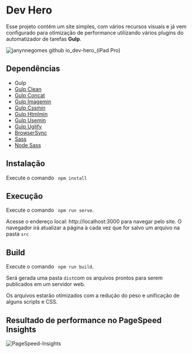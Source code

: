 # Dev Hero

Esse projeto contém um site simples, com vários recursos visuais e já vem configurado para otimização de performance utilizando vários plugins do automatizador de tarefas **Gulp**.

![janynnegomes github io_dev-hero_(iPad Pro)](https://user-images.githubusercontent.com/810723/121822903-18413300-cc78-11eb-9f17-ebab1afe55af.png)

## Dependências

* Gulp 
* [Gulp Clean](https://www.npmjs.com/package/gulp-clean)
* [Gulp Concat](https://www.npmjs.com/package/gulp-concat)
* [Gulp Imagemin](https://www.npmjs.com/package/gulp-imagemin)
* [Gulp Cssmin](https://www.npmjs.com/package/gulp-cssmin)
* [Gulp Htmlmin](https://www.npmjs.com/package/gulp-htmlmin)
* [Gulp Usemin](https://www.npmjs.com/package/gulp-usemin)
* [Gulp Uglify](https://www.npmjs.com/package/gulp-uglify)
* [BrowserSync](https://www.npmjs.com/package/browser-sync)
* [Sass](https://www.npmjs.com/package/sass)
* [Node Sass](https://www.npmjs.com/package/node-sass)

## Instalação
Execute o comando ``` npm install```

## Execução
Execute o comando ``` npm run serve```.

Acesse o endereço local: http://localhost:3000 para navegar pelo site. O navegador irá atualizar a página à cada vez que for salvo um arquivo na pasta ``` src ```

## Build

Execute o comando ``` npm run build```.

Será gerada uma pasta  ``` dist ```com os arquivos prontos para serem publicados em um servidor web.

Os arquivos estarão otimizados com a redução do peso e unificação de alguns scripts e CSS.

## Resultado de performance no PageSpeed Insights

![PageSpeed-Insights](https://user-images.githubusercontent.com/810723/121823169-ca2d2f00-cc79-11eb-8918-0da6b1177b0e.png)

